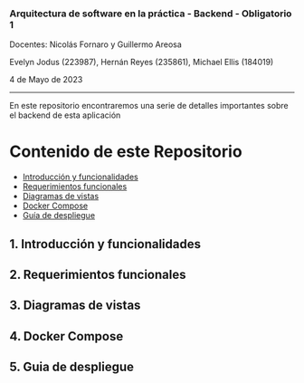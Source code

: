 ### Arquitectura de software en la práctica - Backend - Obligatorio 1
Docentes: Nicolás Fornaro y Guillermo Areosa

Evelyn Jodus (223987), Hernán Reyes (235861), Michael Ellis (184019)

4 de Mayo de 2023
_____________________________________________________________________________________________
En este repositorio encontraremos una serie de detalles importantes sobre el backend de esta aplicación 

# Contenido de este Repositorio
- [Introducción y funcionalidades](#IntroYFunc)
- [Requerimientos funcionales](#RF)
- [Diagramas de vistas](#vistas)
- [Docker Compose](#docker)
- [Guía de despliegue](#despliegue)

## 1. Introducción y funcionalidades <a name="IntroYFunc"></a>

## 2. Requerimientos funcionales <a name="RF"></a>

## 3. Diagramas de vistas <a name="vistas"></a>

## 4. Docker Compose <a name= "docker"></a>

## 5. Guia de despliegue <a name= "despliegue"></a>